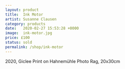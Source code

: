 ```yaml
---
layout: product
title:  Ink Motor
artist: Susanne Clausen
category: products
date:   2020-02-27 15:53:28 +0000
image:  ink-motor.jpg
price: £100
status: sold
permalink: /shop/ink-motor
---
```

2020, Giclee Print on Hahnemühle Photo Rag, 20x30cm
